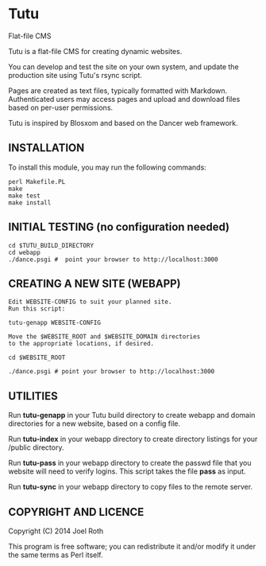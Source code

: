 Tutu
====

Flat-file CMS

Tutu is a flat-file CMS for creating dynamic websites.

You can develop and test the site on your own system, and
update the production site using Tutu's rsync script.

Pages are created as text files, typically formatted with
Markdown. Authenticated users may access pages and upload
and download files based on per-user permissions.
 
Tutu is inspired by Blosxom and based on the Dancer web
framework.

INSTALLATION
------------

To install this module, you may run the following commands:

	perl Makefile.PL
	make
	make test
	make install

INITIAL TESTING (no configuration needed)
-----------------------------------------

	cd $TUTU_BUILD_DIRECTORY
    cd webapp
	./dance.psgi #  point your browser to http://localhost:3000
	
CREATING A NEW SITE (WEBAPP)
----------------------------

	Edit WEBSITE-CONFIG to suit your planned site.
	Run this script:

    tutu-genapp WEBSITE-CONFIG

    Move the $WEBSITE_ROOT and $WEBSITE_DOMAIN directories
    to the appropriate locations, if desired.

	cd $WEBSITE_ROOT

	./dance.psgi # point your browser to http://localhost:3000

UTILITIES
---------
Run **tutu-genapp** in your Tutu build directory
to create webapp and domain directories
for a new website, based on a config file.

Run **tutu-index** in your webapp directory to 
create directory listings for your /public directory.

Run **tutu-pass** in your webapp directory to create the
passwd file that you website will need to verify logins.
This script takes the file **pass** as input.

Run **tutu-sync** in your webapp directory to
copy files to the remote server.

COPYRIGHT AND LICENCE
---------------------

Copyright (C) 2014 Joel Roth

This program is free software; you can redistribute it and/or modify it
under the same terms as Perl itself.
